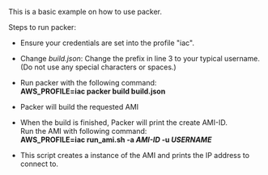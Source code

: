 
This is a basic example on how to use packer.

Steps to run packer:

- Ensure your credentials are set into the profile "iac".

- Change *build.json*:
    Change the prefix in line 3 to your typical username. \
    (Do not use any special characters or spaces.)

- Run packer with the following command: \
    **AWS_PROFILE=iac packer build build.json**

- Packer will build the requested AMI

- When the build is finished, Packer will print the create AMI-ID. \
    Run the AMI with following command: \
    **AWS_PROFILE=iac run_ami.sh -a *AMI-ID* -u *USERNAME***

- This script creates a instance of the AMI and prints the IP address to connect to.
